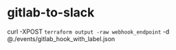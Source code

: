 # gitlab-to-slack

curl -XPOST `terraform output -raw webhook_endpoint` -d @./events/gitlab_hook_with_label.json